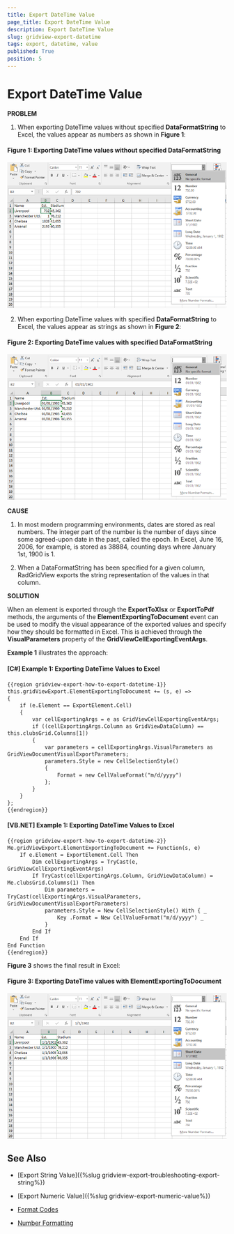 ```yaml
---
title: Export DateTime Value
page_title: Export DateTime Value
description: Export DateTime Value
slug: gridview-export-datetime
tags: export, datetime, value
published: True
position: 5
---
```


# Export DateTime Value

__PROBLEM__

1) When exporting DateTime values without specified **DataFormatString** to Excel, the values appear as numbers as shown in **Figure 1**:

#### __Figure 1: Exporting DateTime values without specified DataFormatString__

![Exporting DateTime values without specified DataFormatString](images/gridview-export-datetime-as-number.png)

2) When exporting DateTime values with specified **DataFormatString** to Excel, the values appear as strings as shown in **Figure 2**:

#### __Figure 2: Exporting DateTime values with specified DataFormatString__

![Exporting DateTime values with specified DataFormatString](images/gridview-export-datetime-as-string.png)

__CAUSE__

1) In most modern programming environments, dates are stored as real numbers. The integer part of the number is the number of days since some agreed-upon date in the past, called the epoch. In Excel, June 16, 2006, for example, is stored as 38884, counting days where January 1st, 1900 is 1.

2) When a DataFormatString has been specified for a given column, RadGridView exports the string representation of the values in that column.

__SOLUTION__

When an element is exported through the __ExportToXlsx__ or __ExportToPdf__ methods, the arguments of the __ElementExportingToDocument__ event can be used to modify the visual appearance of the exported values and specify how they should be formatted in Excel. This is achieved through the  **VisualParameters** property of the **GridViewCellExportingEventArgs**.

**Example 1** illustrates the approach:

#### __[C#] Example 1: Exporting DateTime Values to Excel__

	{{region gridview-export-how-to-export-datetime-1}}
	this.gridViewExport.ElementExportingToDocument += (s, e) =>
	{
	    if (e.Element == ExportElement.Cell)
        {
            var cellExportingArgs = e as GridViewCellExportingEventArgs;
            if ((cellExportingArgs.Column as GridViewDataColumn) == this.clubsGrid.Columns[1])
            {
                var parameters = cellExportingArgs.VisualParameters as GridViewDocumentVisualExportParameters;
                parameters.Style = new CellSelectionStyle()
                {
                    Format = new CellValueFormat("m/d/yyyy")
                };
            }
        }
	};
	{{endregion}}

#### __[VB.NET] Example 1: Exporting DateTime Values to Excel__

	{{region gridview-export-how-to-export-datetime-2}}
	Me.gridViewExport.ElementExportingToDocument += Function(s, e) 
		If e.Element = ExportElement.Cell Then
			Dim cellExportingArgs = TryCast(e, GridViewCellExportingEventArgs)
			If TryCast(cellExportingArgs.Column, GridViewDataColumn) = Me.clubsGrid.Columns(1) Then
				Dim parameters = TryCast(cellExportingArgs.VisualParameters, GridViewDocumentVisualExportParameters)
				parameters.Style = New CellSelectionStyle() With { _
					Key .Format = New CellValueFormat("m/d/yyyy") _
				}
			End If
		End If
	End Function
	{{endregion}}

**Figure 3** shows the final result in Excel:

#### __Figure 3: Exporting DateTime values with ElementExportingToDocument__

![Exporting DateTime values with ElementExportingToDocument](images/gridview-export-datetime-as-datetime.png)

## See Also

* [Export String Value]({%slug gridview-export-troubleshooting-export-string%})

* [Export Numeric Value]({%slug gridview-export-numeric-value%})

* [Format Codes](http://docs.telerik.com/devtools/document-processing/libraries/radspreadprocessing/features/format-codes)

* [Number Formatting](http://docs.telerik.com/devtools/document-processing/libraries/radspreadprocessing/features/number-formats)